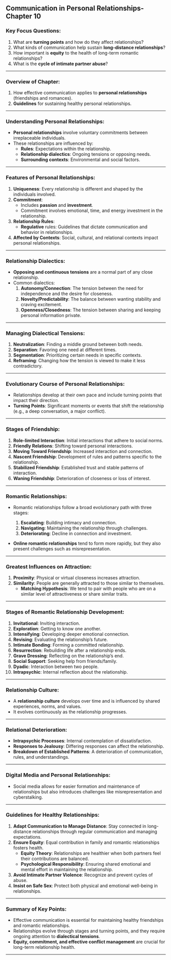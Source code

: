 **Communication in Personal Relationships-Chapter 10**
---

### **Key Focus Questions:**
1. What are **turning points** and how do they affect relationships?
2. What kinds of communication help sustain **long-distance relationships**?
3. How important is **equity** to the health of long-term romantic relationships?
4. What is the **cycle of intimate partner abuse**?

---

### **Overview of Chapter:**
1. How effective communication applies to **personal relationships** (friendships and romances).
2. **Guidelines** for sustaining healthy personal relationships.

---

### **Understanding Personal Relationships**:
- **Personal relationships** involve voluntary commitments between irreplaceable individuals.
- These relationships are influenced by:
  - **Rules**: Expectations within the relationship.
  - **Relationship dialectics**: Ongoing tensions or opposing needs.
  - **Surrounding contexts**: Environmental and social factors.

---

### **Features of Personal Relationships**:
1. **Uniqueness**: Every relationship is different and shaped by the individuals involved.
2. **Commitment**:
   - Includes **passion** and **investment**.
   - Commitment involves emotional, time, and energy investment in the relationship.
3. **Relationship Rules**:
   - **Regulative** rules: Guidelines that dictate communication and behavior in relationships.
4. **Affected by Contexts**: Social, cultural, and relational contexts impact personal relationships.

---

### **Relationship Dialectics**:
- **Opposing and continuous tensions** are a normal part of any close relationship.
- Common dialectics:
  1. **Autonomy/Connection**: The tension between the need for independence and the desire for closeness.
  2. **Novelty/Predictability**: The balance between wanting stability and craving excitement.
  3. **Openness/Closedness**: The tension between sharing and keeping personal information private.

---

### **Managing Dialectical Tensions**:
1. **Neutralization**: Finding a middle ground between both needs.
2. **Separation**: Favoring one need at different times.
3. **Segmentation**: Prioritizing certain needs in specific contexts.
4. **Reframing**: Changing how the tension is viewed to make it less contradictory.

---

### **Evolutionary Course of Personal Relationships**:
- Relationships develop at their own pace and include turning points that impact their direction.
- **Turning Points**: Significant moments or events that shift the relationship (e.g., a deep conversation, a major conflict).

---

### **Stages of Friendship**:
1. **Role-limited Interaction**: Initial interactions that adhere to social norms.
2. **Friendly Relations**: Shifting toward personal interactions.
3. **Moving Toward Friendship**: Increased interaction and connection.
4. **Nascent Friendship**: Development of rules and patterns specific to the relationship.
5. **Stabilized Friendship**: Established trust and stable patterns of interaction.
6. **Waning Friendship**: Deterioration of closeness or loss of interest.

---

### **Romantic Relationships**:
- Romantic relationships follow a broad evolutionary path with three stages:
  1. **Escalating**: Building intimacy and connection.
  2. **Navigating**: Maintaining the relationship through challenges.
  3. **Deteriorating**: Decline in connection and investment.
  
- **Online romantic relationships** tend to form more rapidly, but they also present challenges such as misrepresentation.

---

### **Greatest Influences on Attraction**:
1. **Proximity**: Physical or virtual closeness increases attraction.
2. **Similarity**: People are generally attracted to those similar to themselves.
   - **Matching Hypothesis**: We tend to pair with people who are on a similar level of attractiveness or share similar traits.

---

### **Stages of Romantic Relationship Development**:
1. **Invitational**: Inviting interaction.
2. **Exploration**: Getting to know one another.
3. **Intensifying**: Developing deeper emotional connection.
4. **Revising**: Evaluating the relationship’s future.
5. **Intimate Bonding**: Forming a committed relationship.
6. **Resurrection**: Rebuilding life after a relationship ends.
7. **Grave Dressing**: Reflecting on the relationship’s end.
8. **Social Support**: Seeking help from friends/family.
9. **Dyadic**: Interaction between two people.
10. **Intrapsychic**: Internal reflection about the relationship.

---

### **Relationship Culture**:
- A **relationship culture** develops over time and is influenced by shared experiences, norms, and values.
- It evolves continuously as the relationship progresses.

---

### **Relational Deterioration**:
- **Intrapsychic Processes**: Internal contemplation of dissatisfaction.
- **Responses to Jealousy**: Differing responses can affect the relationship.
- **Breakdown of Established Patterns**: A deterioration of communication, rules, and understandings.

---

### **Digital Media and Personal Relationships**:
- Social media allows for easier formation and maintenance of relationships but also introduces challenges like misrepresentation and cyberstalking.

---

### **Guidelines for Healthy Relationships**:
1. **Adapt Communication to Manage Distance**: Stay connected in long-distance relationships through regular communication and managing expectations.
2. **Ensure Equity**: Equal contribution in family and romantic relationships fosters health.
   - **Equity Theory**: Relationships are healthier when both partners feel their contributions are balanced.
   - **Psychological Responsibility**: Ensuring shared emotional and mental effort in maintaining the relationship.
3. **Avoid Intimate Partner Violence**: Recognize and prevent cycles of abuse.
4. **Insist on Safe Sex**: Protect both physical and emotional well-being in relationships.

---

### **Summary of Key Points**:
- Effective communication is essential for maintaining healthy friendships and romantic relationships.
- Relationships evolve through stages and turning points, and they require ongoing attention to **dialectical tensions**.
- **Equity, commitment, and effective conflict management** are crucial for long-term relationship health.

---